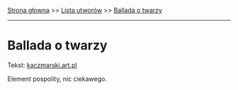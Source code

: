 [Strona głowna](../index.md) >> [Lista utworów](../list.md) >> [Ballada o twarzy](57.md)

---

# Ballada o twarzy

Tekst: [kaczmarski.art.pl](https://www.kaczmarski.art.pl/tworczosc/wiersze/ballada-o-twarzy/)

Element pospolity, nic ciekawego.